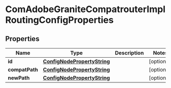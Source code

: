 

# ComAdobeGraniteCompatrouterImplRoutingConfigProperties

## Properties

Name | Type | Description | Notes
------------ | ------------- | ------------- | -------------
**id** | [**ConfigNodePropertyString**](ConfigNodePropertyString.md) |  |  [optional]
**compatPath** | [**ConfigNodePropertyString**](ConfigNodePropertyString.md) |  |  [optional]
**newPath** | [**ConfigNodePropertyString**](ConfigNodePropertyString.md) |  |  [optional]




